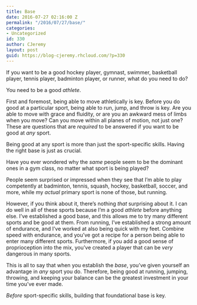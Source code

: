 ```yaml
---
title: Base
date: 2016-07-27 02:16:00 Z
permalink: "/2016/07/27/base/"
categories:
- Uncategorized
id: 330
author: CJeremy
layout: post
guid: https://blog-cjeremy.rhcloud.com/?p=330
---
```


If you want to be a good hockey player, gymnast, swimmer, basketball player, tennis player, badminton player, or runner, what do you need to do?

You need to be a good _athlete_.

First and foremost, being able to move athletically is key. Before you do good at a particular sport, being able to run, jump, and throw is key. Are you able to move with grace and fluidity, or are you an awkward mess of limbs when you move? Can you move within all planes of motion, not just one? These are questions that are _required_ to be answered if you want to be good at _any_ sport.

Being good at any sport is more than just the sport-specific skills. Having the right base is just as crucial.

Have you ever wondered why the _same_ people seem to be the dominant ones in a gym class, no matter what sport is being played?

People seem surprised or impressed when they see that I&#8217;m able to play competently at badminton, tennis, squash, hockey, basketball, soccer, and more, while my _actual_ primary sport is none of those, but running.

However, if you think about it, there&#8217;s nothing _that_ surprising about it. I can do well in all of these sports because I&#8217;m a good _athlete_ before anything else. I&#8217;ve established a good base, and this allows me to try many different sports and be good at them. From running, I&#8217;ve established a strong amount of endurance, and I&#8217;ve worked at also being quick with my feet. Combine speed with endurance, and you&#8217;ve got a recipe for a person being able to enter many different sports. Furthermore, if you add a good sense of proprioception into the mix, you&#8217;ve created a player that can be _very_ dangerous in many sports.

This is all to say that when you establish the _base_, you&#8217;ve given yourself an advantage in _any_ sport you do. Therefore, being good at running, jumping, throwing, and keeping your balance can be the greatest investment in your time you&#8217;ve ever made.

_Before_ sport-specific skills, building that foundational base is key.